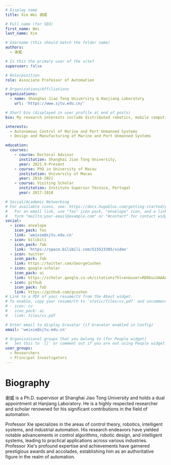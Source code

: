 ```yaml
---
# Display name
title: Xie Wei 谢威

# Full name (for SEO)
first_name: Wei
last_name: Xie

# Username (this should match the folder name)
authors:
  - 谢威

# Is this the primary user of the site?
superuser: false

# Role/position
role: Associate Professor of Automation

# Organizations/Affiliations
organizations:
  - name: Shanghai Jiao Tong University & Hanjiang Laboratory
    url: 'https://www.sjtu.edu.cn/'

# Short bio (displayed in user profile at end of posts)
bio: My research interests include distributed robotics, mobile computing and programmable matter.

interests:
  - Autonomous Control of Marine and Port Unmanned Systems
  - Design and Manufacturing of Marine and Port Unmanned Systems

education:
  courses:
    - course: Doctoral Advisor
      institution: Shanghai Jiao Tong University, 
      year: 2021.9-Present
    - course: PhD in University of Macau
      institution: University of Macau
      year: 2016-2021
    - course: Visiting Scholar
      institution: Instituto Superior Técnico, Portugal
      year: 2017-2018

# Social/Academic Networking
# For available icons, see: https://docs.hugoblox.com/getting-started/page-builder/#icons
#   For an email link, use "fas" icon pack, "envelope" icon, and a link in the
#   form "mailto:your-email@example.com" or "#contact" for contact widget.
social:
  - icon: envelope
    icon_pack: fas
    link: 'weixie@sjtu.edu.cn'
  - icon: bilibili
    icon_pack: fab
    link: 'https://space.bilibili.com/515523385/video'
  - icon: twitter
    icon_pack: fab
    link: https://twitter.com/GeorgeCushen
  - icon: google-scholar
    icon_pack: ai
    link: https://scholar.google.co.uk/citations?hl=en&user=RD0bucUAAAAJ
  - icon: github
    icon_pack: fab
    link: https://github.com/gcushen
# Link to a PDF of your resume/CV from the About widget.
# To enable, copy your resume/CV to `static/files/cv.pdf` and uncomment the lines below.
# - icon: cv
#   icon_pack: ai
#   link: files/cv.pdf

# Enter email to display Gravatar (if Gravatar enabled in Config)
email: 'weixie@sjtu.edu.cn'

# Organizational groups that you belong to (for People widget)
#   Set this to `[]` or comment out if you are not using People widget.
user_groups:
  - Researchers
  - Principal Investigators
---
```


# Biography

谢威 is a Ph.D. supervisor at Shanghai Jiao Tong University and holds a dual appointment at Hanjiang Laboratory. He is a highly respected researcher and scholar renowned for his significant contributions in the field of automation. 

Professor Xie specializes in the areas of control theory, robotics, intelligent systems, and industrial automation. His research endeavors have yielded notable advancements in control algorithms, robotic design, and intelligent systems, leading to practical applications across various industries. Professor Xie's profound expertise and achievements have garnered prestigious awards and accolades, establishing him as an authoritative figure in the realm of automation.

<!-- <span style="display: inline-block; width: 43%; vertical-align: top; font-size: 0.95em;">
  <span style="font-weight: bold; font-size: 1.2em;">Honors and Awards</span>
  <ul>
    <li>Selected for the "Youth Talent Support Program" by China Association for Science and Technology.</li>
    <li>Selected for the "Overseas High-Level Talent Program" by Shanghai Municipality.</li>
    <li>Selected for the "Qiming Star - Yangfan Specialized Talent Program" by Shanghai Municipality.</li>
  </ul>
</span>
<span style="display: inline-block; width: 40%; vertical-align: top; font-size: 0.9em;">
  <span style="font-weight: bold; font-size: 1.2em;">Academic Positions</span>
  <ul>
    <li>Editorial Board Member of the journal "Ocean Engineering Equipment and Technology"</li>
    <li>Committee Member of the Youth Working Committee of the Chinese Association of Automation</li>
  </ul>
</span> -->


